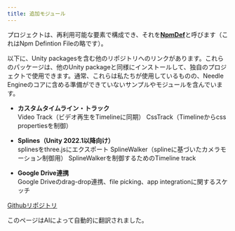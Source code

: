 ```yaml
---
title: 追加モジュール
---
```


プロジェクトは、再利用可能な要素で構成でき、それを[**NpmDef**](./project-structure.md#npm-definition-files)と呼びます（これはNpm Defintion Fileの略です）。

以下に、Unity packagesを含む他のリポジトリへのリンクがあります。これらのパッケージは、他のUnity packageと同様にインストールして、独自のプロジェクトで使用できます。通常、これらは私たちが使用しているものの、Needle Engineのコアに含める準備ができていないサンプルやモジュールを含んでいます。

   - **カスタムタイムライン・トラック**  
     Video Track（ビデオ再生をTimelineに同期）
     CssTrack（Timelineからcss propertiesを制御）
     
   - **Splines（Unity 2022.1以降向け）**  
     splinesをthree.jsにエクスポート
     SplineWalker（splineに基づいたカメラモーション制御用）
     SplineWalkerを制御するためのTimeline track

   - **Google Drive連携**  
     Google Driveのdrag-drop連携、file picking、app integrationに関するスケッチ

    
[Githubリポジトリ](https://github.com/needle-tools/needle-engine-modules)


このページはAIによって自動的に翻訳されました。